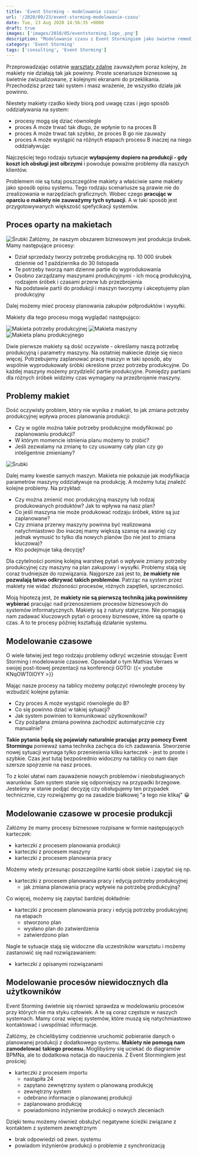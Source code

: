 ```yaml
---
title: 'Event Storming - modelowanie czasu'
url: '/2020/09/23/event-storming-modelowanie-czasu'
date: Tue, 23 Aug 2020 14:56:35 +0000
draft: true
images: ['images/2018/05/eventstorming.logo_.png']
description: "Modelowanie czasu z Event Stormingiem jako świetne remedium na dziury w makietach"
category: 'Event Storming'
tags: ['consulting', 'Event Storming']
---
```

Przeprowadzając ostatnie [warsztaty zdalne](/szkolenia-i-warsztaty/event-storming) zauważyłem poraz kolejny, że makiety nie działają tak jak powinny. Proste scenariusze biznesowe są świetnie zwizualizowane, z kolejnymi ekranami do przeklikania. Przechodzisz przez taki system i masz wrażenie, że wszystko działa jak powinno.

Niestety makiety rzadko kiedy biorą pod uwagę czas i jego sposób oddziaływania na system:
- procesy mogą się dziać równolegle
- proces A może trwać tak długo, że wpłynie to na proces B
- proces A może trwać tak szybko, że proces B go nie zauważy
- proces A może wystąpić na różnych etapach procesu B inaczej na niego oddziaływując
 
Najczęściej tego rodzaju sytuacje **wyłapujemy dopiero na produkcji - gdy koszt ich obsługi jest olbrzymi** i powoduje poważne problemy dla naszych klientów.

Problemem nie są tutaj poszczególne makiety a właściwie same makiety jako sposób opisu systemu. Tego rodzaju scenariusze są prawie nie do zrealizowania w narzędziach graficznych. Wobec czego **pracując w oparciu o makiety nie zauważymy tych sytuacji**. A w taki sposób jest przygotowywanych większość spefycikacji systemów.

## Proces oparty na makietach

![Śrubki](screws-1.jpg)
Załóżmy, że naszym obszarem biznesowym jest produkcja śrubek. Mamy następujące procesy:

- Dział sprzedaży tworzy potrzebę produkcyjną np. 10 000 śrubek dziennie od 1 października do 30 listopada
- Te potrzeby tworzą nam dzienne partie do wyprodukowania
- Osobno zarządzamy maszynami produkcyjnymi - ich mocą produkcyjną, rodzajem śróbek i czasami przerw lub przezbrojenia
- Na podstawie partii do produkcji i maszyn tworzymy i akceptujemy plan produkcyjny

Dalej możemy mieć procesy planowania zakupów półproduktów i wysyłki.

Makiety dla tego procesu mogą wyglądać następująco:

![Makieta potrzeby produkcyjnej](makieta-potrzeba-produkcyjna.jpg)
![Makieta maszyny](makieta-maszyna.jpg)
![Makieta planu produkcyjnego](makieta-plan-produkcyjny.jpg)

Dwie pierwsze makiety są dość oczywiste - określamy naszą potrzebę produkcyjną i parametry maszyny. Na ostatniej makiecie dzieje się nieco więcej. Potrzebujemy zaplanować pracę maszyn w taki sposób, aby wspólnie wyprodukowały śróbki określone przez potrzeby produkcyjne. Do każdej maszyny możemy przydzielić partie produkcyjne. Pomiędzy partiami dla różnych śróbek widzimy czas wymagany na przezbrojenie maszyny.

## Problemy makiet
Dość oczywisty problem, który nie wynika z makiet, to jak zmiana potrzeby produkcyjnej wpływa proces planowania produkcji:
- Czy w ogóle można takie potrzeby produkcyjne modyfikować po zaplanowaniu produkcji? 
- W którym momencie istnienia planu możemy to zrobić? 
- Jeśli zezwalamy na zmianę to czy usuwamy cały plan czy go inteligentnie zmieniamy?

![Śrubki](screws-2.jpg)

Dalej mamy kwestie samych maszyn. Makieta nie pokazuje jak modyfikacja parametrów maszyny oddziaływuje na produkcję. A możemy tutaj znaleźć kolejne problemy. Na przykład:
- Czy można zmienić moc produkcyjną maszyny lub rodzaj produkowanych produktów? Jak to wpływa na nasz plan? 
- Co jeśli maszyna nie może produkować rodzaju śróbek, które są juz zaplanowane?
- Czy zmiana przerwy maszyny powinna być realizowana natychmiastowo (bo inaczej mamy większą szansę na awarię) czy jednak wymusić to tylko dla nowych planów (bo nie jest to zmiana kluczowa)? 
- Kto podejmuje taką decyzję?

Dla czytelności pominę kolejną warstwę pytań o wpływie zmiany potrzeby produkcyjnej czy maszyny na plan zakupowy i wysyłki. Problemy stają się coraz trudniejsze do rozwiązania. Najgorsze zaś jest to, **że makiety nie pozwalają łatwo odkrywać takich problemów.** Patrząc na system przez makiety nie widać złożoności procesów, różnych zapętleń, sprzeczności.

Moją hipotezą jest, że **makiety nie są pierwszą techniką jaką powinniśmy wybierać** pracując nad przenoszeniem procesów biznesowych do systemów informatycznych. Makiety są z natury statyczne. Nie pomagają nam zadawać kluczowych pytań o procesy biznesowe, które są oparte o czas. A to te procesy później kształtują działanie systemu.

## Modelowanie czasowe
O wiele łatwiej jest tego rodzaju problemy odkryć wcześnie stosując Event Storming i modelowanie czasowe. Opowiadał o tym Mathias Verraes w swojej post-itowej prezentacji na konferencji GOTO:
{{< youtube KNqOWT0lOYY >}}

Mając nasze procesy na tablicy możemy połączyć równoległe procesy by wzbudzić kolejne pytania:
- Czy proces A może wystąpić równolegle do B?
- Co się powinno dziać w takiej sytuacji?
- Jak system powinien to komunikować użytkownikowi?
- Czy pożądana zmiana powinna zachodzić automatycznie czy manualnie?

**Takie pytania będą się pojawiały naturalnie pracując przy pomocy Event Stormingu** ponieważ sama technika zachęca do ich zadawania. Stworzenie nowej sytuacji wymaga tylko przeniesienia kilku karteczek - jest to proste i szybkie. Czas jest tutaj bezpośrednio widoczny na tablicy co nam daje szersze spojrzenie na nasz proces.

To z kolei ułatwi nam zauważenie nowych problemów i nieobsługiwanych warunków. Sam system stanie się odporniejszy na przypadki brzegowe. Jesteśmy w stanie podjąć decyzję czy obsługujemy ten przypadek technicznie, czy rozwiążemy go na zasadzie białkowej "a tego nie klikaj" 😀

## Modelowanie czasowe w procesie produkcji
Załóżmy że mamy procesy biznesowe rozpisane w formie następujących karteczek:
- karteczki z procesem planowania produkcji
- karteczki z procesem maszyny
- karteczki z procesem planowania pracy

Możemy wtedy przesunąc poszczególne kartki obok siebie i zapytać się np.
- karteczki z procesem planowania pracy i edycją potrzeby produkcyjnej
    - jak zmiana planowania pracy wpływie na potrzebę produkcyjną?

Co więcej, możemy się zapytać bardziej dokładnie:
- karteczki z procesem planowania pracy i edycją potrzeby produkcyjnej na etapach 
    - stworzono plan
    - wysłano plan do zatwierdzenia
    - zatwierdzono plan

Nagle te sytuacje stają się widoczne dla uczestników warsztatu i możemy zastanowić się nad rozwiązawaniem:
- karteczki z opisanymi rozwiązanami

## Modelowanie procesów niewidocznych dla użytkowników
Event Storming świetnie się również sprawdza w modelowaniu procesów przy których nie ma styku człowiek. A te są coraz częstsze w naszych systemach. Mamy coraz więcej systemów, które muszą się natychmiastowo kontaktować i uwspólniać informacje.

Załóżmy, że chcielibyśmy codziennie uruchomić pobieranie danych o planowanej produkcji z dodatkowego systemu. **Makiety nie pomogą nam zamodelować takiego procesu.** Moglibyśmy się uciekać do diagramów BPMNa, ale to dodatkowa notacja do nauczenia. Z Event Stormingiem jest prościej:

- karteczki z procesem importu 
    - nastąpiła 24
    - zapytano zewnętrzny system o planowaną produkcję
    - zewnętrzny system
    - odebrano informacje o planowanej produkcji 
    - zaplanowano produkcję
    - powiadomiono inżynierów produkcji o nowych zleceniach

Dzięki temu możemy również obsłużyć negatywne ścieżki związane z kontaktem z systemem zewnętrznym
- brak odpowiedzi od zewn. systemu
- powiadom inżynierów produkcji o problemie z synchronizacją

